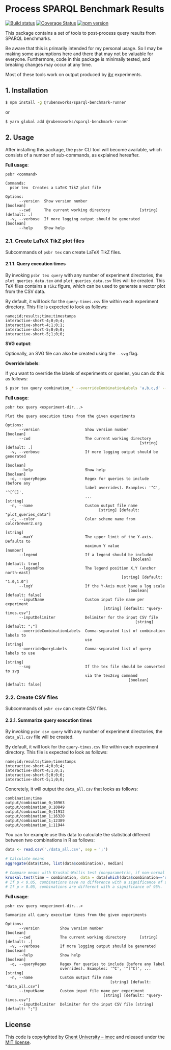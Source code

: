 # Process SPARQL Benchmark Results

[![Build status](https://github.com/rubensworks/process-sparql-benchmark-results.js/workflows/CI/badge.svg)](https://github.com/rubensworks/process-sparql-benchmark-results.js/actions?query=workflow%3ACI)
[![Coverage Status](https://coveralls.io/repos/github/rubensworks/process-sparql-benchmark-results.js/badge.svg?branch=master)](https://coveralls.io/github/rubensworks/process-sparql-benchmark-results.js?branch=master)
[![npm version](https://badge.fury.io/js/@rubensworks/sparql-benchmark-runner.svg)](https://www.npmjs.com/package/@rubensworks/sparql-benchmark-runner)

This package contains a set of tools to post-process query results from SPARQL benchmarks.

Be aware that this is primarily intended for my personal usage.
So I may be making some assumptions here and there that may not be valuable for everyone.
Furthermore, code in this package is minimally tested, and breaking changes may occur at any time.

Most of these tools work on output produced by [jbr](https://github.com/rubensworks/jbr.js) experiments.

## 1. Installation

```bash
$ npm install -g @rubensworks/sparql-benchmark-runner
```

or 

```bash
$ yarn global add @rubensworks/sparql-benchmark-runner
```

## 2. Usage

After installing this package, the `psbr` CLI tool will become available,
which consists of a number of sub-commands,
as explained hereafter.

**Full usage**:
```text
psbr <command>

Commands:
  psbr tex  Creates a LaTeX TikZ plot file

Options:
      --version  Show version number                                   [boolean]
      --cwd      The current working directory             [string] [default: .]
  -v, --verbose  If more logging output should be generated            [boolean]
      --help     Show help
```

### 2.1. Create LaTeX TikZ plot files

Subcommands of `psbr tex` can create LaTeX TikZ files.

#### 2.1.1. Query execution times

By invoking `psbr tex query` with any number of experiment directories,
the `plot_queries_data.tex` and `plot_queries_data.csv` files will be created.
This TeX files contains a `TikZ` figure, which can be used to generate a vector plot from the CSV data.

By default, it will look for the `query-times.csv` file within each experiment directory.
This file is expected to look as follows:
```text
name;id;results;time;timestamps
interactive-short-4;0;0;4;
interactive-short-4;1;0;1;
interactive-short-5;0;0;0;
interactive-short-5;1;0;0;
```

**SVG output**:

Optionally, an SVG file can also be created using the `--svg` flag.

**Override labels**:

If you want to override the labels of experiments or queries, you can do this as follows:
```bash
$ psbr tex query combination_* --overrideCombinationLabels 'a,b,c,d' --overrideQueryLabels 'Q1,Q2'
```

**Full usage**:
```text
psbr tex query <experiment-dir...>

Plot the query execution times from the given experiments

Options:
      --version                    Show version number                 [boolean]
      --cwd                        The current working directory
                                                           [string] [default: .]
  -v, --verbose                    If more logging output should be generated
                                                                       [boolean]
      --help                       Show help                           [boolean]
  -q, --queryRegex                 Regex for queries to include (before any
                                   label overrides). Examples: '^C', '^[^C]',
                                   ...                                  [string]
  -n, --name                       Custom output file name
                                         [string] [default: "plot_queries_data"]
  -c, --color                      Color scheme name from colorbrewer2.org
                                                                        [string]
      --maxY                       The upper limit of the Y-axis. Defaults to
                                   maximum Y value                      [number]
      --legend                     If a legend should be included
                                                       [boolean] [default: true]
      --legendPos                  The legend position X,Y (anchor north-east)
                                                   [string] [default: "1.0,1.0"]
      --logY                       If the Y-Axis must have a log scale
                                                      [boolean] [default: false]
      --inputName                  Custom input file name per experiment
                                           [string] [default: "query-times.csv"]
      --inputDelimiter             Delimiter for the input CSV file
                                                         [string] [default: ";"]
      --overrideCombinationLabels  Comma-separated list of combination labels to
                                   use                                  [string]
      --overrideQueryLabels        Comma-separated list of query labels to use
                                                                        [string]
      --svg                        If the tex file should be converted to svg
                                   via the tex2svg command
                                                      [boolean] [default: false]
```

### 2.2. Create CSV files

Subcommands of `psbr csv` can create CSV files.

#### 2.2.1. Summarize query execution times

By invoking `psbr csv query` with any number of experiment directories,
the `data_all.csv` file will be created.

By default, it will look for the `query-times.csv` file within each experiment directory.
This file is expected to look as follows:
```text
name;id;results;time;timestamps
interactive-short-4;0;0;4;
interactive-short-4;1;0;1;
interactive-short-5;0;0;0;
interactive-short-5;1;0;0;
```

Concretely, it will output the `data_all.csv` that looks as follows:
```csv
combination;time
output/combination_0;10963
output/combination_0;10849
output/combination_0;11912
output/combination_1;16320
output/combination_1;12389
output/combination_1;11944
```

You can for example use this data to calculate the statistical different between two combinations in R as follows:
```R
data <- read.csv('./data_all.csv', sep = ';')

# Calculate means
aggregate(data$time, list(data$combination), median)

# Compare means with Kruskal-Wallis test (nonparametric, if non-normal distribution)
kruskal.test(time ~ combination, data = data[which(data$combination=='output/combination_0' | data$combination=='output/combination_1'),])
# If p < 0.05, combinations have no difference with a significance of 95%.
# If p > 0.05, combinations are different with a significance of 95%.
```

**Full usage**:

```text
psbr csv query <experiment-dir...>

Summarize all query execution times from the given experiments

Options:
      --version         Show version number                            [boolean]
      --cwd             The current working directory      [string] [default: .]
  -v, --verbose         If more logging output should be generated     [boolean]
      --help            Show help                                      [boolean]
  -q, --queryRegex      Regex for queries to include (before any label
                        overrides). Examples: '^C', '^[^C]', ...        [string]
  -n, --name            Custom output file name
                                              [string] [default: "data_all.csv"]
      --inputName       Custom input file name per experiment
                                           [string] [default: "query-times.csv"]
      --inputDelimiter  Delimiter for the input CSV file [string] [default: ";"]
```

## License
This code is copyrighted by [Ghent University – imec](http://idlab.ugent.be/)
and released under the [MIT license](http://opensource.org/licenses/MIT).
